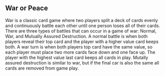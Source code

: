 ## War or Peace

War is a classic card game where two players split a deck of cards evenly and continuously battle each other until one person loses all of their cards. There are three types of battles that can occur in a game of war: Normal, War, and Mutually Assured Destruction. A normal battle is when both players reveal their top card and the player with a higher value card keeps both. A war turn is when both players top card have the same value, so each player must place two more cards face down and one face up. The player with the highest value last card keeps all cards in play. Mutally assured destruction is similar to war, but if the final car is also the same all cards are removed from game play. 
